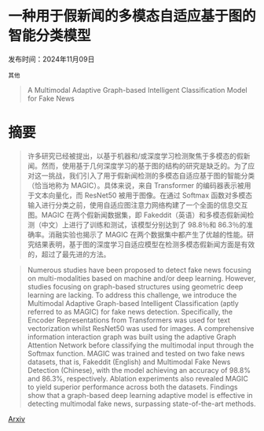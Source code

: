 # 一种用于假新闻的多模态自适应基于图的智能分类模型

发布时间：2024年11月09日

`其他`

> A Multimodal Adaptive Graph-based Intelligent Classification Model for Fake News

# 摘要

> 许多研究已经被提出，以基于机器和/或深度学习检测聚焦于多模态的假新闻。然而，使用基于几何深度学习的基于图的结构的研究是缺乏的。为了应对这一挑战，我们引入了用于假新闻检测的多模态自适应基于图的智能分类（恰当地称为 MAGIC）。具体来说，来自 Transformer 的编码器表示被用于文本向量化，而 ResNet50 被用于图像。在通过 Softmax 函数对多模态输入进行分类之前，使用自适应图注意力网络构建了一个全面的信息交互图。MAGIC 在两个假新闻数据集，即 Fakeddit（英语）和多模态假新闻检测（中文）上进行了训练和测试，该模型分别达到了 98.8％和 86.3％的准确率。消融实验也揭示了 MAGIC 在两个数据集中都产生了优越的性能。研究结果表明，基于图的深度学习自适应模型在检测多模态假新闻方面是有效的，超过了最先进的方法。

> Numerous studies have been proposed to detect fake news focusing on multi-modalities based on machine and/or deep learning. However, studies focusing on graph-based structures using geometric deep learning are lacking. To address this challenge, we introduce the Multimodal Adaptive Graph-based Intelligent Classification (aptly referred to as MAGIC) for fake news detection. Specifically, the Encoder Representations from Transformers was used for text vectorization whilst ResNet50 was used for images. A comprehensive information interaction graph was built using the adaptive Graph Attention Network before classifying the multimodal input through the Softmax function. MAGIC was trained and tested on two fake news datasets, that is, Fakeddit (English) and Multimodal Fake News Detection (Chinese), with the model achieving an accuracy of 98.8\% and 86.3\%, respectively. Ablation experiments also revealed MAGIC to yield superior performance across both the datasets. Findings show that a graph-based deep learning adaptive model is effective in detecting multimodal fake news, surpassing state-of-the-art methods.

[Arxiv](https://arxiv.org/abs/2411.06097)